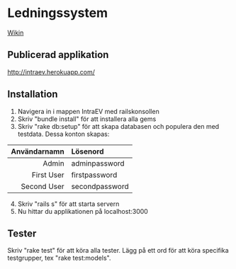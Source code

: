 # Ledningssystem
[Wikin](https://github.com/ev-konsult/ledningssystem/wiki)

## Publicerad applikation

http://intraev.herokuapp.com/

## Installation

1. Navigera in i mappen IntraEV med railskonsollen 
2. Skriv "bundle install" för att installera alla gems
3. Skriv "rake db:setup" för att skapa databasen och populera den med testdata. Dessa konton skapas:
 
| Användarnamn | Lösenord |
|----:|:-------|
| Admin | adminpassword |
| First User | firstpassword |
| Second User | secondpassword |

4. Skriv "rails s" för att starta servern
5. Nu hittar du applikationen på localhost:3000
  
## Tester

Skriv "rake test" för att köra alla tester. Lägg på ett ord för att köra specifika testgrupper, tex "rake test:models".
